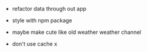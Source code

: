 - refactor data through out app
- style with npm package
- maybe make cute like old weather weather channel

- don't use cache x
